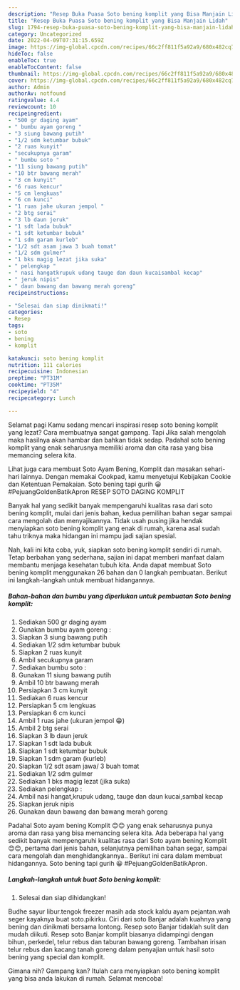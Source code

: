 ```yaml
---
description: "Resep Buka Puasa Soto bening komplit yang Bisa Manjain Lidah"
title: "Resep Buka Puasa Soto bening komplit yang Bisa Manjain Lidah"
slug: 1794-resep-buka-puasa-soto-bening-komplit-yang-bisa-manjain-lidah
category: Uncategorized
date: 2022-04-09T07:31:15.659Z
image: https://img-global.cpcdn.com/recipes/66c2ff811f5a92a9/680x482cq70/soto-bening-komplit-foto-resep-utama.jpg
hideToc: false
enableToc: true
enableTocContent: false
thumbnail: https://img-global.cpcdn.com/recipes/66c2ff811f5a92a9/680x482cq70/soto-bening-komplit-foto-resep-utama.jpg
cover: https://img-global.cpcdn.com/recipes/66c2ff811f5a92a9/680x482cq70/soto-bening-komplit-foto-resep-utama.jpg
author: Admin
authorAv: notfound
ratingvalue: 4.4
reviewcount: 10
recipeingredient:
- "500 gr daging ayam"
- " bumbu ayam goreng "
- "3 siung bawang putih"
- "1/2 sdm ketumbar bubuk"
- "2 ruas kunyit"
- "secukupnya garam"
- " bumbu soto "
- "11 siung bawang putih"
- "10 btr bawang merah"
- "3 cm kunyit"
- "6 ruas kencur"
- "5 cm lengkuas"
- "6 cm kunci"
- "1 ruas jahe ukuran jempol "
- "2 btg serai"
- "3 lb daun jeruk"
- "1 sdt lada bubuk"
- "1 sdt ketumbar bubuk"
- "1 sdm garam kurleb"
- "1/2 sdt asam jawa 3 buah tomat"
- "1/2 sdm gulmer"
- "1 bks magig lezat jika suka"
- " pelengkap "
- " nasi hangatkrupuk udang tauge dan daun kucaisambal kecap"
- " jeruk nipis"
- " daun bawang dan bawang merah goreng"
recipeinstructions:

- "Selesai dan siap dinikmati!"
categories:
- Resep
tags:
- soto
- bening
- komplit

katakunci: soto bening komplit 
nutrition: 111 calories
recipecuisine: Indonesian
preptime: "PT31M"
cooktime: "PT35M"
recipeyield: "4"
recipecategory: Lunch

---
```



Selamat pagi Kamu sedang mencari inspirasi resep soto bening komplit yang lezat? Cara membuatnya sangat gampang. Tapi Jika salah mengolah maka hasilnya akan hambar dan bahkan tidak sedap. Padahal soto bening komplit yang enak seharusnya memiliki aroma dan cita rasa yang bisa memancing selera kita.


Lihat juga cara membuat Soto Ayam Bening, Komplit dan masakan sehari-hari lainnya. Dengan memakai Cookpad, kamu menyetujui Kebijakan Cookie dan Ketentuan Pemakaian. Soto bening tapi gurih 😀 #PejuangGoldenBatikApron RESEP SOTO DAGING KOMPLIT

Banyak hal yang sedikit banyak mempengaruhi kualitas rasa dari soto bening komplit, mulai dari jenis bahan, kedua pemilihan bahan segar sampai cara mengolah dan menyajikannya. Tidak usah pusing jika hendak menyiapkan soto bening komplit yang enak di rumah, karena asal sudah tahu triknya maka hidangan ini mampu jadi sajian spesial.


Nah, kali ini kita coba, yuk, siapkan soto bening komplit sendiri di rumah. Tetap berbahan yang sederhana, sajian ini dapat memberi manfaat dalam membantu menjaga kesehatan tubuh kita. Anda dapat membuat Soto bening komplit menggunakan 26 bahan dan 0 langkah pembuatan. Berikut ini langkah-langkah untuk membuat hidangannya.

<!--inarticleads1-->

##### Bahan-bahan dan bumbu yang diperlukan untuk pembuatan Soto bening komplit:

1. Sediakan 500 gr daging ayam
1. Gunakan  bumbu ayam goreng :
1. Siapkan 3 siung bawang putih
1. Sediakan 1/2 sdm ketumbar bubuk
1. Siapkan 2 ruas kunyit
1. Ambil secukupnya garam
1. Sediakan  bumbu soto :
1. Gunakan 11 siung bawang putih
1. Ambil 10 btr bawang merah
1. Persiapkan 3 cm kunyit
1. Sediakan 6 ruas kencur
1. Persiapkan 5 cm lengkuas
1. Persiapkan 6 cm kunci
1. Ambil 1 ruas jahe (ukuran jempol 😁)
1. Ambil 2 btg serai
1. Siapkan 3 lb daun jeruk
1. Siapkan 1 sdt lada bubuk
1. Siapkan 1 sdt ketumbar bubuk
1. Siapkan 1 sdm garam (kurleb)
1. Siapkan 1/2 sdt asam jawa/ 3 buah tomat
1. Sediakan 1/2 sdm gulmer
1. Sediakan 1 bks magig lezat (jika suka)
1. Sediakan  pelengkap :
1. Ambil  nasi hangat,krupuk udang, tauge dan daun kucai,sambal kecap
1. Siapkan  jeruk nipis
1. Gunakan  daun bawang dan bawang merah goreng


Padahal Soto ayam bening Komplit 😊😊 yang enak seharusnya punya aroma dan rasa yang bisa memancing selera kita. Ada beberapa hal yang sedikit banyak mempengaruhi kualitas rasa dari Soto ayam bening Komplit 😊😊, pertama dari jenis bahan, selanjutnya pemilihan bahan segar, sampai cara mengolah dan menghidangkannya.. Berikut ini cara dalam membuat hidangannya. Soto bening tapi gurih 😀 #PejuangGoldenBatikApron. 

<!--inarticleads2-->

##### Langkah-langkah untuk buat Soto bening komplit:


1. Selesai dan siap dihidangkan!

Budhe sayur libur.tengok freezer masih ada stock kaldu ayam pejantan.wah seger kayaknya buat soto.pikirku. Ciri dari soto Banjar adalah kuahnya yang bening dan dinikmati bersama lontong. Resep soto Banjar tidaklah sulit dan mudah diikuti. Resep soto Banjar komplit biasanya didampingi dengan bihun, perkedel, telur rebus dan taburan bawang goreng. Tambahan irisan telur rebus dan kacang tanah goreng dalam penyajian untuk hasil soto bening yang special dan komplit. 

Gimana nih? Gampang kan? Itulah cara menyiapkan soto bening komplit yang bisa anda lakukan di rumah. Selamat mencoba!

